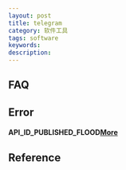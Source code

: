 ```yaml
---
layout: post
title: telegram
category: 软件工具
tags: software
keywords: 
description: 
---
```




## FAQ

## Error

#### API_ID_PUBLISHED_FLOOD[More](https://core.telegram.org/api/obtaining_api_id)

## Reference

